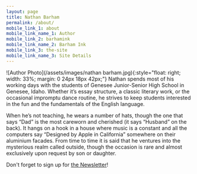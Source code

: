 ```yaml
---
layout: page
title: Nathan Barham
permalink: /about/
mobile_link_1: about
mobile_link_name_1: Author
mobile_link_2: barhamink
mobile_link_name_2: Barham Ink
mobile_link_3: the-site
mobile_link_name_3: Site Details
---
```


![Author Photo](/assets/images/nathan barham.jpg){:style="float: right; width: 33%; margin: 0 24px 18px 42px;"}
Nathan spends most of his working days with the students of Genesee Junior-Senior High School in Genesee, Idaho. Whether it’s essay structure, a classic literary work, or the occasional impromptu dance routine, he strives to keep students interested in the fun and the fundamentals of the English language.

When he’s not teaching, he wears a number of hats, though the one that says “Dad” is the most careworn and cherished (it says “Husband” on the back). It hangs on a hook in a house where music is a constant and all the computers say “Designed by Apple in California” somewhere on their aluminium facades. From time to time it is said that he ventures into the mysterious realm called outside, though the occasion is rare and almost exclusively upon request by son or daughter.

Don't forget to sign up for [the Newsletter][1]!

[1]:	/newsletter/
